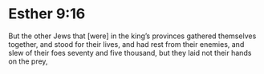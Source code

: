 # Esther 9:16

But the other Jews that [were] in the king’s provinces gathered themselves together, and stood for their lives, and had rest from their enemies, and slew of their foes seventy and five thousand, but they laid not their hands on the prey,